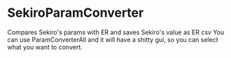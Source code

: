 # SekiroParamConverter
Compares Sekiro's params with ER and saves Sekiro's value as ER csv
You can use ParamConverterAll and it will have a shitty gui, so you can select what you want to convert.
